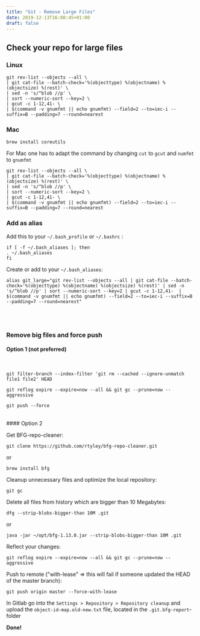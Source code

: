 ```yaml
---
title: "Git - Remove Large Files"
date: 2019-12-13T16:08:45+01:00
draft: false
---
```

## Check your repo for large files
### Linux
  ```
git rev-list --objects --all \
 | git cat-file --batch-check='%(objecttype) %(objectname) %(objectsize) %(rest)' \
 | sed -n 's/^blob //p' \
 | sort --numeric-sort --key=2 \
 | gcut -c 1-12,41- \
| $(command -v gnumfmt || echo gnumfmt) --field=2 --to=iec-i --suffix=B --padding=7 --round=nearest
```

### Mac
   ```
brew install coreutils
```

For Mac one has to adapt the command by changing ```cut``` to ```gcut```
and ```numfmt``` to ```gnumfmt```
   ```
git rev-list --objects --all \
 | git cat-file --batch-check='%(objecttype) %(objectname) %(objectsize) %(rest)' \
 | sed -n 's/^blob //p' \
 | sort --numeric-sort --key=2 \
 | gcut -c 1-12,41- \
| $(command -v gnumfmt || echo gnumfmt) --field=2 --to=iec-i --suffix=B --padding=7 --round=nearest
```

### Add as alias
Add this to your ```~/.bash_profile``` or ```~/.bashrc``` :
   ```
if [ -f ~/.bash_aliases ]; then
. ~/.bash_aliases
fi
```

Create or add to your ```~/.bash_aliases```:
   ```
  alias git_large="git rev-list --objects --all | git cat-file --batch-check='%(objecttype) %(objectname) %(objectsize) %(rest)' | sed -n 's/^blob //p' | sort --numeric-sort --key=2 | gcut -c 1-12,41-  | $(command -v gnumfmt || echo gnumfmt) --field=2 --to=iec-i --suffix=B --padding=7 --round=nearest"
```

<br><br>
### Remove big files and force push

#### Option 1 (not preferred)
<br>

   ```
git filter-branch --index-filter 'git rm --cached --ignore-unmatch file1 file2' HEAD
```

```
git reflog expire --expire=now --all && git gc --prune=now --aggressive
```

   ```
git push --force
```

<br>
#### Option 2

Get BFG-repo-cleaner:

```
git clone https://github.com/rtyley/bfg-repo-cleaner.git
```

or 

```
brew install bfg
```

Cleanup unnecessary files and optimize the local repository:

```
git gc
```

Delete all files from history which are bigger than 10 Megabytes:

```
dfg --strip-blobs-bigger-than 10M .git
```

or

```
java -jar ~/opt/bfg-1.13.0.jar --strip-blobs-bigger-than 10M .git
```

Reflect your changes:
 ```
git reflog expire --expire=now --all && git gc --prune=now --aggressive
```

Push to remote ("with-lease" => this will fail if someone updated the HEAD of the master branch):

```
git push origin master --force-with-lease
```

In Gitlab go into the `Settings > Repository > Repository cleanup` and upload the
`object-id-map.old-new.txt` file, located in the `.git.bfg-report`-folder

__Done!__